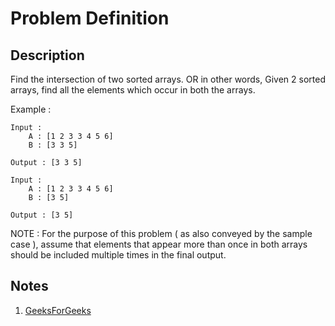 # Problem Definition

## Description

Find the intersection of two sorted arrays.
OR in other words,
Given 2 sorted arrays, find all the elements which occur in both the arrays.

Example :

```text
Input :
    A : [1 2 3 3 4 5 6]
    B : [3 3 5]

Output : [3 3 5]

Input :
    A : [1 2 3 3 4 5 6]
    B : [3 5]

Output : [3 5]
```

NOTE : For the purpose of this problem ( as also conveyed by the sample case ), assume that elements that appear more than once in both arrays should be included multiple times in the final output.

## Notes

1. [GeeksForGeeks](https://www.geeksforgeeks.org/union-and-intersection-of-two-sorted-arrays-2/)